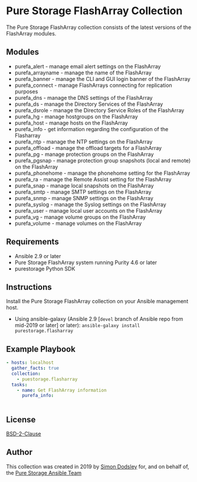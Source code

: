 # Pure Storage FlashArray Collection

The Pure Storage FlashArray collection consists of the latest versions of the FlashArray modules.

## Modules

- purefa_alert - manage email alert settings on the FlashArray
- purefa_arrayname - manage the name of the FlashArray
- purefa_banner - manage the CLI and GUI login banner of the FlashArray
- purefa_connect - manage FlashArrays connecting for replication purposes
- purefa_dns - manage the DNS settings of the FlashArray
- purefa_ds - manage the Directory Services of the FlashArray
- purefa_dsrole - manage the Directory Service Roles of the FlashArray
- purefa_hg - manage hostgroups on the FlashArray
- purefa_host - manage hosts on the FlashArray
- purefa_info - get information regarding the configuration of the Flasharray
- purefa_ntp - manage the NTP settings on the FlashArray
- purefa_offload - manage the offload targets for a FlashArray
- purefa_pg - manage protection groups on the FlashArray
- purefa_pgsnap - manage protection group snapshots (local and remote) on the FlashArray
- purefa_phonehome - manage the phonehome setting for the FlashArray
- purefa_ra - manage the Remote Assist setting for the FlashArray
- purefa_snap - manage local snapshots on the FlashArray
- purefa_smtp - manage SMTP settings on the FlashArray
- purefa_snmp - manage SNMP settings on the FlashArray
- purefa_syslog - manage the Syslog settings on the FlashArray
- purefa_user - manage local user accounts on the FlashArray
- purefa_vg - manage volume groups on the FlashArray
- purefa_volume - manage volumes on the FlashArray

## Requirements

- Ansible 2.9 or later
- Pure Storage FlashArray system running Purity 4.6 or later
- purestorage Python SDK

## Instructions

Install the Pure Storage FlashArray collection on your Ansible management host.

- Using ansible-galaxy (Ansible 2.9 [`devel` branch of Ansible repo from mid-2019 or later] or later):
`ansible-galaxy install purestorage.flasharray`

## Example Playbook
```yaml
- hosts: localhost
  gather_facts: true
  collection:
    - puestorage.flasharray
  tasks:
    - name: Get FlashArray information
      purefa_info:
    
```

## License

[BSD-2-Clause](https://directory.fsf.org/wiki?title=License:FreeBSD)

## Author

This collection was created in 2019 by [Simon Dodsley](@sdodsley) for, and on behalf of, the [Pure Storage Ansible Team](pure-ansible-team@purestorage.com)
